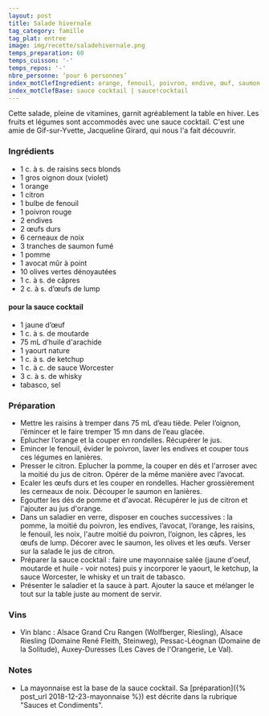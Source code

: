 ```yaml
---
layout: post
title: Salade hivernale
tag_category: famille
tag_plat: entree
image: img/recette/saladehivernale.png
temps_preparation: 60
temps_cuisson: '-'
temps_repos: '-'
nbre_personne: ‘pour 6 personnes’
index_motClefIngredient: orange, fenouil, poivron, endive, œuf, saumon fumé, pomme, avocat, olive verte
index_motClefBase: sauce cocktail | sauce!cocktail
---
```

Cette salade, pleine de vitamines, garnit agréablement la table en hiver. Les fruits et légumes sont accommodés avec une sauce cocktail. C'est une amie de Gif-sur-Yvette, Jacqueline Girard, qui nous l'a fait découvrir.

### Ingrédients
* 1 c. à s. de raisins secs blonds
* 1 gros oignon doux (violet)
* 1 orange
* 1 citron
* 1 bulbe de fenouil
* 1 poivron rouge
* 2 endives
* 2 œufs durs
* 6 cerneaux de noix
* 3 tranches de saumon fumé
* 1 pomme
* 1 avocat mûr à point
* 10 olives vertes dénoyautées
* 1 c. à s. de câpres
* 2 c. à s. d’œufs de lump
#### pour la sauce cocktail
* 1 jaune d’œuf
* 1 c. à s. de moutarde
* 75 mL d’huile d'arachide
* 1 yaourt nature
* 1 c. à s. de ketchup
* 1 c. à c. de sauce Worcester
* 3 c. à s. de whisky
* tabasco, sel


### Préparation
* Mettre les raisins à tremper dans 75 mL d’eau tiède. Peler l’oignon, l’émincer et le faire tremper 15 mn dans de l’eau glacée.
* Eplucher l’orange et la couper en rondelles. Récupérer le jus.
* Emincer le fenouil, évider le poivron, laver les endives et couper tous ces légumes en lanières.
* Presser le citron. Eplucher la pomme, la couper en dés et l'arroser avec la moitié du jus de citron. Opérer de la même manière avec l’avocat.
* Ecaler les œufs durs et les couper en rondelles. Hacher grossièrement les cerneaux de noix. Découper le saumon en lanières.
* Egoutter les dés de pomme et d'avocat. Récupérer le jus de citron et l'ajouter au jus d'orange.
* Dans un saladier en verre, disposer en couches successives : la pomme, la moitié du poivron, les endives, l’avocat, l’orange, les raisins, le fenouil, les noix, l'autre moitié du poivron, l’oignon, les câpres, les œufs de lump. Décorer avec le saumon, les olives et les œufs. Verser sur la salade le jus de citron.
* Préparer la sauce cocktail : faire une mayonnaise salée (jaune d'oeuf, moutarde et huile - voir notes) puis y incorporer le yaourt, le ketchup, la sauce Worcester, le whisky et un trait de tabasco.  
* Présenter le saladier et la sauce à part. Ajouter la sauce et mélanger le tout sur la table juste au moment de servir.


### Vins
* Vin blanc : Alsace Grand Cru Rangen (Wolfberger, Riesling), Alsace Riesling (Domaine René Fleith, Steinweg), Pessac-Léognan (Domaine de la Solitude), Auxey-Duresses (Les Caves de l'Orangerie, Le Val).

### Notes
* La mayonnaise est la base de la sauce cocktail. Sa [préparation]({% post_url 2018-12-23-mayonnaise %}) est décrite dans la rubrique "Sauces et Condiments".
